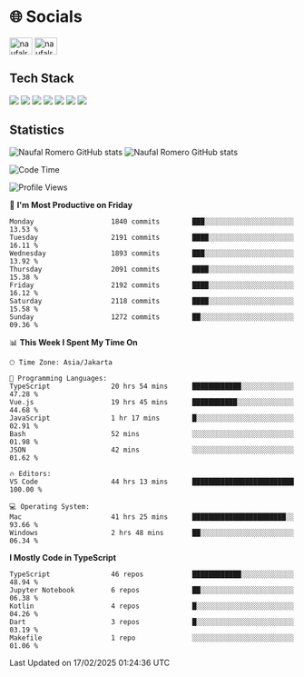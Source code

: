 <h1 align="">🌐 Socials</h1>
<p align="left">
<a href="https://linkedin.com/in/naufal-romero-putra-pratama-9ab816177/" target="blank"><img align="center" src="https://raw.githubusercontent.com/rahuldkjain/github-profile-readme-generator/master/src/images/icons/Social/linked-in-alt.svg" alt="naufalromero" height="30" width="40" /></a>
<a href="https://instagram.com/naufalromero" target="blank"><img align="center" src="https://raw.githubusercontent.com/rahuldkjain/github-profile-readme-generator/master/src/images/icons/Social/instagram.svg" alt="naufalromero" height="30" width="40" /></a>
</p>


<h2 align="">Tech Stack</h2>
<div align="">
  <img src="https://img.shields.io/badge/next.js-000000?style=for-the-badge&logo=nextdotjs&logoColor=white"/>
 <img src="https://img.shields.io/badge/typescript-%23007ACC.svg?style=for-the-badge&logo=typescript&logoColor=white"/>
 <img src="https://img.shields.io/badge/react-%2320232a.svg?style=for-the-badge&logo=react&logoColor=%2361DAFB"/>
 <img src="https://img.shields.io/badge/tailwindcss-%2338B2AC.svg?style=for-the-badge&logo=tailwind-css&logoColor=white"/>
 <img src="https://img.shields.io/badge/Prisma-3982CE?style=for-the-badge&logo=Prisma&logoColor=white"/>
 <img src="https://img.shields.io/badge/javascript-%23323330.svg?style=for-the-badge&logo=javascript&logoColor=%23F7DF1E"/>
 <img src="https://img.shields.io/badge/java-%23ED8B00.svg?style=for-the-badge&logo=openjdk&logoColor=white"/>
</div>


<h2 align="">Statistics</h2>
<div align="">
<img src="https://github-readme-stats-xi-nine-74.vercel.app/api?username=romves&show_icons=true&theme=tokyonight&include_all_commits=true&count_private=true" alt="Naufal Romero GitHub stats"/>
<img src="https://github-readme-stats-xi-nine-74.vercel.app/api/top-langs/?username=romves&theme=tokyonight&hide_border=false&include_all_commits=true&count_private=true&layout=compact" alt="Naufal Romero GitHub stats"/>
</div>

<!--START_SECTION:waka-->
![Code Time](http://img.shields.io/badge/Code%20Time-2%2C053%20hrs%2052%20mins-blue)

![Profile Views](http://img.shields.io/badge/Profile%20Views-0-blue)

📅 **I'm Most Productive on Friday** 

```text
Monday                   1840 commits        ███░░░░░░░░░░░░░░░░░░░░░░   13.53 % 
Tuesday                  2191 commits        ████░░░░░░░░░░░░░░░░░░░░░   16.11 % 
Wednesday                1893 commits        ███░░░░░░░░░░░░░░░░░░░░░░   13.92 % 
Thursday                 2091 commits        ████░░░░░░░░░░░░░░░░░░░░░   15.38 % 
Friday                   2192 commits        ████░░░░░░░░░░░░░░░░░░░░░   16.12 % 
Saturday                 2118 commits        ████░░░░░░░░░░░░░░░░░░░░░   15.58 % 
Sunday                   1272 commits        ██░░░░░░░░░░░░░░░░░░░░░░░   09.36 % 
```


📊 **This Week I Spent My Time On** 

```text
🕑︎ Time Zone: Asia/Jakarta

💬 Programming Languages: 
TypeScript               20 hrs 54 mins      ████████████░░░░░░░░░░░░░   47.28 % 
Vue.js                   19 hrs 45 mins      ███████████░░░░░░░░░░░░░░   44.68 % 
JavaScript               1 hr 17 mins        █░░░░░░░░░░░░░░░░░░░░░░░░   02.91 % 
Bash                     52 mins             ░░░░░░░░░░░░░░░░░░░░░░░░░   01.98 % 
JSON                     42 mins             ░░░░░░░░░░░░░░░░░░░░░░░░░   01.62 % 

🔥 Editors: 
VS Code                  44 hrs 13 mins      █████████████████████████   100.00 % 

💻 Operating System: 
Mac                      41 hrs 25 mins      ███████████████████████░░   93.66 % 
Windows                  2 hrs 48 mins       ██░░░░░░░░░░░░░░░░░░░░░░░   06.34 % 
```

**I Mostly Code in TypeScript** 

```text
TypeScript               46 repos            ████████████░░░░░░░░░░░░░   48.94 % 
Jupyter Notebook         6 repos             ██░░░░░░░░░░░░░░░░░░░░░░░   06.38 % 
Kotlin                   4 repos             █░░░░░░░░░░░░░░░░░░░░░░░░   04.26 % 
Dart                     3 repos             █░░░░░░░░░░░░░░░░░░░░░░░░   03.19 % 
Makefile                 1 repo              ░░░░░░░░░░░░░░░░░░░░░░░░░   01.06 % 
```




 Last Updated on 17/02/2025 01:24:36 UTC
<!--END_SECTION:waka-->
